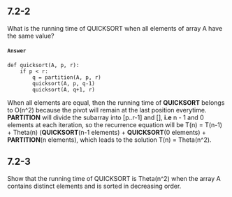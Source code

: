 ## 7.2-2
What is the running time of QUICKSORT when all elements of array A have the same value?

#### `Answer`
```
def quicksort(A, p, r):
	if p < r:
		q = partition(A, p, r)
		quicksort(A, p, q-1)
		quicksort(A, q+1, r)
```
When all elements are equal, then the running time of **QUICKSORT** belongs to O(n^2) because the pivot will remain at the last position everytime. **PARTITION** will divide the subarray into [p..r-1] and [], **i.e** n - 1 and 0 elements at each iteration, so the recurrence equation will be T(n) = T(n-1) + Theta(n) (**QUICKSORT**(n-1 elements) + **QUICKSORT**(0 elements) + **PARTITION**(n elements), which leads to the solution T(n) = Theta(n^2).

## 7.2-3
Show that the running time of QUICKSORT is Theta(n^2) when the array A contains distinct elements and is sorted in decreasing order.

